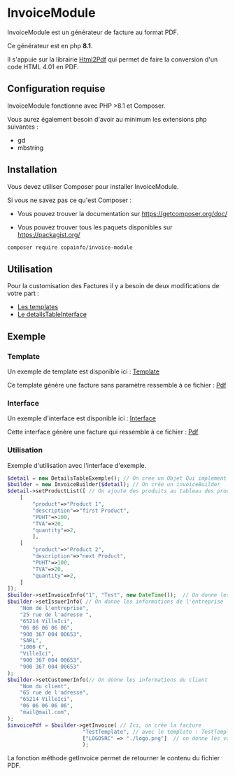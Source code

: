 # InvoiceModule

InvoiceModule est un générateur de facture au format PDF.

Ce générateur est en php **8.1**.

Il s'appuie sur la librairie [Html2Pdf](https://github.com/spipu/html2pdf) qui permet de faire la conversion d'un code HTML 4.01 en PDF.


## Configuration requise

InvoiceModule fonctionne avec PHP >8.1 et Composer.

Vous aurez également besoin d'avoir au minimum les extensions php suivantes :

* gd
* mbstring

## Installation

Vous devez utiliser Composer pour installer InvoiceModule.

Si vous ne savez pas ce qu'est Composer :

 * Vous pouvez trouver la documentation sur https://getcomposer.org/doc/

 * Vous pouvez trouver tous les paquets disponibles sur https://packagist.org/

```bash
composer require copainfo/invoice-module
```

## Utilisation 

Pour la customisation des Factures il y a besoin de deux modifications de votre part : 

* [Les templates](./Docs/Template.md)
* [Le detailsTableInterface](./Docs/DetailstableIterface.md)

## Exemple

### Template 
Un exemple de template est disponible ici : [Template](./exemple/ExempleTemplate.php)

Ce template génère une facture sans paramètre ressemble à ce fichier : [Pdf](./exemple/ExampleTemplateRender.pdf)

### Interface
Un exemple d'interface est disponible ici : [Interface](./src/DetailsTableExemple.php)

Cette interface génère une facture qui ressemble à ce fichier : [Pdf](./exemple/ExempleWithInterface.pdf)

### Utilisation

Exemple d'utilisation avec l'interface d'exemple.

```PHP
$detail = new DetailsTableExemple(); // On crée un Objet Qui implement l'interface
$builder = new InvoiceBuilder($detail); // On crée un invoiceBuilder
$detail->setProductList([ // On ajoute des produits au tableau des produits
    [
        "product"=>"Product 1",
        "description"=>"first Product",
        "PUHT"=>100,
        "TVA"=>20,
        "quantity"=>2,
        ],
    [
        "product"=>"Product 2",
        "description"=>"next Product",
        "PUHT"=>100,
        "TVA"=>20,
        "quantity"=>2,
    ]
]);
$builder->setInvoiceInfo("1", "Test", new DateTime());  // On donne les informations de la facture
$builder->setIssuerInfo( // On donne les informations de l'entreprise
    "Nom de l'entreprise",
    "25 rue de l'adresse ",
    "65214 VilleIci",
    "06 06 06 06 06",
    "900 367 004 00653",
    "SARL",
    "1000 €",
    "VilleIci",
    "900 367 004 00653",
    "900 367 004 00653"
);
$builder->setCustomerInfo(// On donne les informations du client
    "Nom du client",
    "65 rue de l'adresse",
    "65214 VilleIci",
    "06 06 06 06 06",
    "mail@mail.com",
);
$invoicePdf = $builder->getInvoice( // Ici, on crée la facture 
                        "TestTemplate", // avec le template : TestTemplate.
                        ["LOGOSRC" => "./logo.png"]  // on donne les valeurs des paramètres personnalisés 
                        );
```

La fonction méthode getInvoice permet de retourner le contenu du fichier PDF. 
